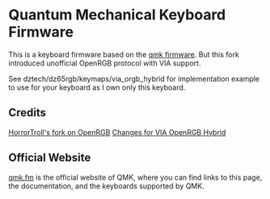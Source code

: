 # Quantum Mechanical Keyboard Firmware

This is a keyboard firmware based on the [qmk firmware](https://github.com/qmk/qmk_firmware). But this fork introduced unofficial OpenRGB protocol with VIA support.

See dztech/dz65rgb/keymaps/via_orgb_hybrid for implementation example to use for your keyboard as I own only this keyboard.

## Credits
[HorrorTroll's fork on OpenRGB](https://github.com/HorrorTroll/qmk_firmware/tree/openrgb_develop)
[Changes for VIA OpenRGB Hybrid](https://github.com/gloryhzw/qmk_tool/wiki/Changes-for-VIA-OpenRGB-Hybrid)

## Official Website

[qmk.fm](https://qmk.fm) is the official website of QMK, where you can find links to this page, the documentation, and the keyboards supported by QMK.
